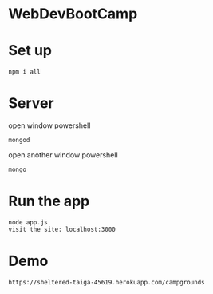 # WebDevBootCamp
# Set up
```
npm i all
```
# Server
open window powershell
```
mongod
```
open another window powershell
```
mongo
```
# Run the app
```
node app.js
visit the site: localhost:3000
```
# Demo
```
https://sheltered-taiga-45619.herokuapp.com/campgrounds
```
